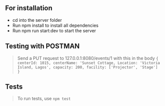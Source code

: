 ## For installation
* cd into the server folder
* Run npm install to install all dependencies
* Run npm run start:dev to start the server

## Testing with POSTMAN
> Send a PUT request to 127.0.0.1:8080/events/1 with this in the body `{
  centerId: 1015,
  centerName: 'Sunset Cottage,
  Location: 'Victoria Island, Lagos',
  capacity: 200,
  facility: ['Projector', 'Stage']
}`

## Tests
> To run tests, use `npm test`